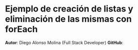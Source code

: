 # Ejemplo de creación de listas y eliminación de las mismas con forEach

**Autor**: Diego Alonso Molina (Full Stack Developer)
**GitHub**: 